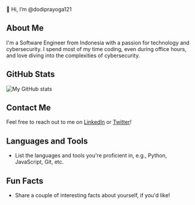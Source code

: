 👋 Hi, I’m @dodiprayoga121

## About Me
I'm a Software Engineer from Indonesia with a passion for technology and cybersecurity. I spend most of my time coding, even during office hours, and love diving into the complexities of cybersecurity.

## GitHub Stats
![My GitHub stats](https://github-readme-stats.vercel.app/api?username=dodiprayoga121&show_icons=true&theme=radical)

## Contact Me
Feel free to reach out to me on [LinkedIn](https://www.linkedin.com/in/dodiprayoga121/) or [Twitter](https://twitter.com/dodiprayoga121/)!

## Languages and Tools
- List the languages and tools you're proficient in, e.g., Python, JavaScript, Git, etc.

## Fun Facts
- Share a couple of interesting facts about yourself, if you'd like!
